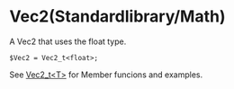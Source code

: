 # Vec2(Standardlibrary/Math)

A Vec2 that uses the float type.

```
$Vec2 = Vec2_t<float>;
```
See [Vec2_t\<T>](./Vec2_t.md) for Member funcions and examples.